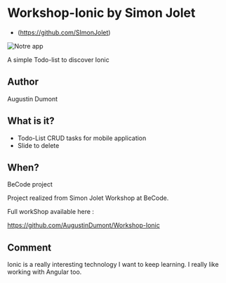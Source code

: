 # Workshop-Ionic by Simon Jolet

- (https://github.com/SImonJolet)

![Notre app](https://drissas.com/wp-content/uploads/2019/11/ionic-todolist.gif)

A simple Todo-list to discover Ionic

## Author

Augustin Dumont

## What is it?

- Todo-List CRUD tasks for mobile application
- Slide to delete

## When?

BeCode project

Project realized from Simon Jolet Workshop at BeCode.

Full workShop available here :

https://github.com/AugustinDumont/Workshop-Ionic

## Comment

Ionic is a really interesting technology I want to keep learning.
I really like working with Angular too.

